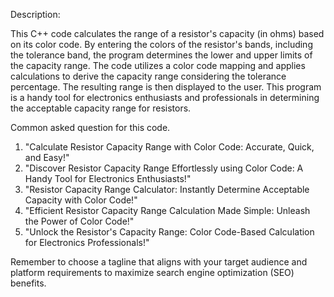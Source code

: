 Description:

This C++ code calculates the range of a resistor's capacity (in ohms) based on its color code. By entering the colors of the resistor's bands, including the tolerance band, the program determines the lower and upper limits of the capacity range. The code utilizes a color code mapping and applies calculations to derive the capacity range considering the tolerance percentage. The resulting range is then displayed to the user. This program is a handy tool for electronics enthusiasts and professionals in determining the acceptable capacity range for resistors.

Common asked question for this code.

1. "Calculate Resistor Capacity Range with Color Code: Accurate, Quick, and Easy!"
2. "Discover Resistor Capacity Range Effortlessly using Color Code: A Handy Tool for Electronics Enthusiasts!"
3. "Resistor Capacity Range Calculator: Instantly Determine Acceptable Capacity with Color Code!"
4. "Efficient Resistor Capacity Range Calculation Made Simple: Unleash the Power of Color Code!"
5. "Unlock the Resistor's Capacity Range: Color Code-Based Calculation for Electronics Professionals!"

Remember to choose a tagline that aligns with your target audience and platform requirements to maximize search engine optimization (SEO) benefits.
